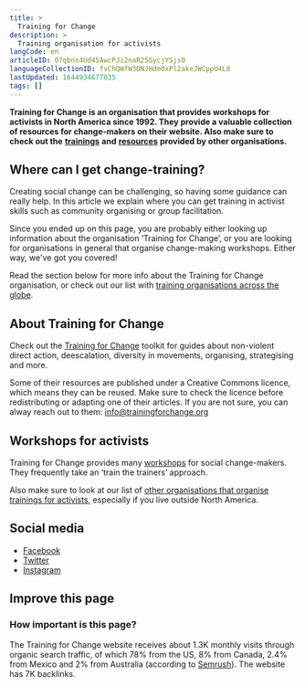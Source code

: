 ```yaml
---
title: >
  Training for Change
description: >
  Training organisation for activists
langCode: en
articleID: 07qbns4Ud45AwcPJi2naR25GycjYSjs0
languageCollectionID: fvChQWfW3DNJHdm0xPl2akeJWCppU4L8
lastUpdated: 1644934677035
tags: []
---
```


**Training for Change is an organisation that provides workshops for activists in North America since 1992. They provide a valuable collection of resources for change-makers on their website. Also make sure to check out the** [**trainings**](/trainings) **and** [**resources**](/resources) **provided by other organisations.**

## **Where can I get change-training?**

Creating social change can be challenging, so having some guidance can really help. In this article we explain where you can get training in activist skills such as community organising or group facilitation.

Since you ended up on this page, you are probably either looking up information about the organisation ‘Training for Change’, or you are looking for organisations in general that organise change-making workshops. Either way, we've got you covered!

Read the section below for more info about the Training for Change organisation, or check out our list with [training organisations across the globe](/trainings).

## **About Training for Change**

Check out the [Training for Change](https://www.trainingforchange.org/tools/) toolkit for guides about non-violent direct action, deescalation, diversity in movements, organising, strategising and more.

Some of their resources are published under a Creative Commons licence, which means they can be reused. Make sure to check the licence before redistributing or adapting one of their articles. If you are not sure, you can alway reach out to them: [info@trainingforchange.org](mailto:info@trainingforchange.org)

## Workshops for activists

Training for Change provides many [workshops](https://www.trainingforchange.org/public-workshops/) for social change-makers. They frequently take an ‘train the trainers’ approach.

Also make sure to look at our list of [other organisations that organise trainings for activists](/trainings), especially if you live outside North America.

## Social media

-   [Facebook](https://www.facebook.com/TFCtrains/)
-   [Twitter](https://twitter.com/TFCtrains)
-   [Instagram](https://www.instagram.com/TFCtrains/)

## Improve this page

### How important is this page?

The Training for Change website receives about 1.3K monthly visits through organic search traffic, of which 78% from the US, 8% from Canada, 2.4% from Mexico and 2% from Australia (according to [Semrush](https://www.semrush.com/analytics/overview/?q=trainingforchange.org&searchType=domain)). The website has 7K backlinks.